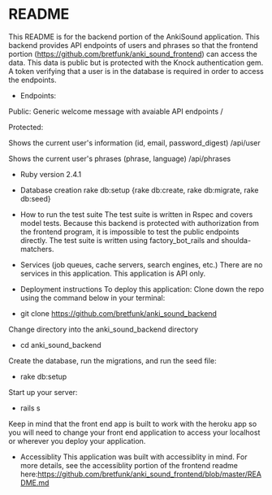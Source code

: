 # README
This README is for the backend portion of the AnkiSound application.  This backend provides API endpoints of users and phrases so that the frontend portion (https://github.com/bretfunk/anki_sound_frontend) can access the data.  This data is public but is protected with the Knock authentication gem.  A token verifying that a user is in the database is required in order to access the endpoints.

* Endpoints:

Public:
Generic welcome message with avaiable API endpoints
/

Protected:

Shows the current user's information (id, email, password_digest)
/api/user

Shows the current user's phrases (phrase, language)
/api/phrases


* Ruby version
2.4.1

* Database creation
rake db:setup {rake db:create, rake db:migrate, rake db:seed}

* How to run the test suite
The test suite is written in Rspec and covers model tests.  Because this backend is protected with authorization from the frontend program, it is impossible to test the public endpoints directly.
The test suite is written using factory_bot_rails and shoulda-matchers.

* Services (job queues, cache servers, search engines, etc.)
There are no services in this application. This application is API only.

* Deployment instructions
To deploy this application:
Clone down the repo using the command below in your terminal:
- git clone https://github.com/bretfunk/anki_sound_backend

Change directory into the anki_sound_backend directory
- cd anki_sound_backend

Create the database, run the migrations, and run the seed file:
- rake db:setup

Start up your server:
- rails s

Keep in mind that the front end app is built to work with the heroku app so you will need to change your front end application to access your localhost or wherever you deploy your application.

* Accessiblity
This application was built with accessiblity in mind.  For more details, see the accessiblity portion of the frontend readme here:https://github.com/bretfunk/anki_sound_frontend/blob/master/README.md

<!--* ...-->
